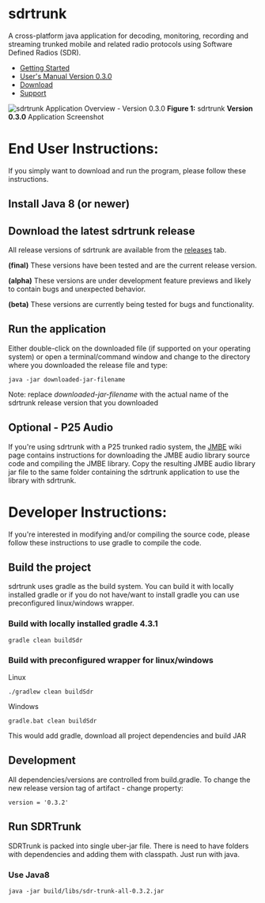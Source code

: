 # sdrtrunk
A cross-platform java application for decoding, monitoring, recording and streaming trunked mobile and related radio protocols using Software Defined Radios (SDR).

* [Getting Started](https://github.com/DSheirer/sdrtrunk/wiki/GettingStarted_V0.3.0)
* [User's Manual Version 0.3.0](https://github.com/DSheirer/sdrtrunk/wiki/UserManual_V0.3.0)
* [Download](https://github.com/DSheirer/sdrtrunk/releases)
* [Support](https://groups.google.com/forum/#!forum/sdrtrunk)

![sdrtrunk Application Overview - Version 0.3.0](https://github.com/DSheirer/sdrtrunk/wiki/v0.3/images/ApplicationOverview_V0.3.0.png)
**Figure 1:** sdrtrunk **Version 0.3.0** Application Screenshot

# End User Instructions:

If you simply want to download and run the program, please follow these instructions.

## Install Java 8 (or newer)

## Download the latest sdrtrunk release
 
All release versions of sdrtrunk are available from the [releases](https://github.com/DSheirer/sdrtrunk/releases) tab.

**(final)** These versions have been tested and are the current release version.

**(alpha)** These versions are under development feature previews and likely to contain bugs and unexpected behavior.

**(beta)** These versions are currently being tested for bugs and functionality.

## Run the application

Either double-click on the downloaded file (if supported on your operating system) or open a terminal/command window
and change to the directory where you downloaded the release file and type:

```
java -jar downloaded-jar-filename 
```

Note: replace _downloaded-jar-filename_ with the actual name of the sdrtrunk release version that you downloaded 

## Optional - P25 Audio
If you're using sdrtrunk with a P25 trunked radio system, the [JMBE](https://github.com/DSheirer/sdrtrunk/wiki/JMBE) wiki page contains instructions
for downloading the JMBE audio library source code and compiling the JMBE library.  Copy the resulting JMBE audio library 
jar file to the same folder containing the sdrtrunk application to use the library with sdrtrunk.

# Developer Instructions:

If you're interested in modifying and/or compiling the source code, please follow these instructions to use gradle to compile the code. 

## Build the project
sdrtrunk uses gradle as the build system. You can build it with locally installed gradle or if you do not have/want 
to install gradle you can use preconfigured linux/windows wrapper.

### Build with locally installed gradle 4.3.1
```
gradle clean buildSdr
```
### Build with preconfigured wrapper for linux/windows
Linux
```
./gradlew clean buildSdr
```
Windows
```
gradle.bat clean buildSdr
```
This would add gradle, download all project dependencies and build JAR

## Development
All dependencies/versions are controlled from build.gradle.
To change the new release version tag of artifact - change property:
```
version = '0.3.2'
```

## Run SDRTrunk
SDRTrunk is packed into single uber-jar file. There is need to have folders with dependencies and
adding them with classpath. Just run with java.
### Use Java8
```
java -jar build/libs/sdr-trunk-all-0.3.2.jar 
```
